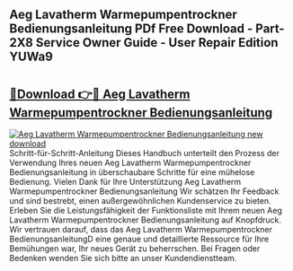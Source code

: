 ## Aeg Lavatherm Warmepumpentrockner Bedienungsanleitung PDf Free Download - Part-2X8 Service Owner Guide - User Repair Edition YUWa9

# <h2><a href="http://df313x.blite.top/?on=Aeg+Lavatherm+Warmepumpentrockner+Bedienungsanleitung">🔗Download 👉🔴 Aeg Lavatherm Warmepumpentrockner Bedienungsanleitung</a></h2>

[![Aeg Lavatherm Warmepumpentrockner Bedienungsanleitung new download](https://i.imgur.com/lujVjoI.png)](http://df313x.blite.top/?on=Aeg+Lavatherm+Warmepumpentrockner+Bedienungsanleitung)
Schritt-für-Schritt-Anleitung Dieses Handbuch unterteilt den Prozess der Verwendung Ihres neuen Aeg Lavatherm Warmepumpentrockner Bedienungsanleitung in überschaubare Schritte für eine mühelose Bedienung. Vielen Dank für Ihre Unterstützung Aeg Lavatherm Warmepumpentrockner Bedienungsanleitung Wir schätzen Ihr Feedback und sind bestrebt, einen außergewöhnlichen Kundenservice zu bieten. Erleben Sie die Leistungsfähigkeit der Funktionsliste mit Ihrem neuen Aeg Lavatherm Warmepumpentrockner Bedienungsanleitung auf Knopfdruck. Wir vertrauen darauf, dass das Aeg Lavatherm Warmepumpentrockner BedienungsanleitungD eine genaue und detaillierte Ressource für Ihre Bemühungen war, Ihr neues Gerät zu beherrschen. Bei Fragen oder Bedenken wenden Sie sich bitte an unser Kundendienstteam.
